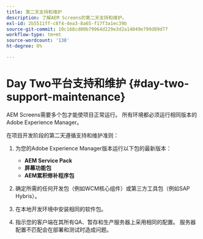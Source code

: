 ```yaml
---
title: 第二天支持和维护
description: 了解AEM Screens的第二天支持和维护。
exl-id: 2b5511ff-c8f4-4ea3-8a65-f17f3a1ec39b
source-git-commit: 10c168cd00b79964d229e3d2a14049e799d89d77
workflow-type: tm+mt
source-wordcount: '138'
ht-degree: 0%

---
```


# Day Two平台支持和维护 {#day-two-support-maintenance}

AEM Screens需要多个包才能使项目正常运行。 所有环境都必须运行相同版本的Adobe Experience Manager。

在项目开发阶段的第二天遵循支持和维护准则：

1. 为您的Adobe Experience Manager版本运行以下包的最新版本：

   * **AEM Service Pack**
   * **屏幕功能包**
   * **AEM累积修补程序包**

1. 确定所需的任何开发包（例如WCM核心组件）或第三方工具包（例如SAP Hybris）。

1. 在本地开发环境中安装相同的软件包。

1. 指示您的客户端在其所有QA、暂存和生产服务器上采用相同的配置。 服务器配置不匹配会在部署和测试时造成问题。
